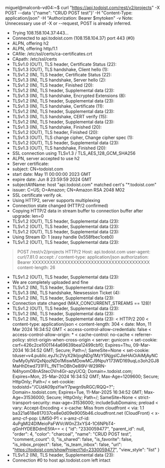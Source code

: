 miguel@malconb-vd04:~$ curl "https://api.todoist.com/rest/v2/projects" -X POST --data '{"name": "CRUD POST test"}' -H "Content-Type: application/json" -H "Authorization: Bearer $mytoken" -v
Note: Unnecessary use of -X or --request, POST is already inferred.
*   Trying 108.158.104.37:443...
* Connected to api.todoist.com (108.158.104.37) port 443 (#0)
* ALPN, offering h2
* ALPN, offering http/1.1
*  CAfile: /etc/ssl/certs/ca-certificates.crt
*  CApath: /etc/ssl/certs
* TLSv1.0 (OUT), TLS header, Certificate Status (22):
* TLSv1.3 (OUT), TLS handshake, Client hello (1):
* TLSv1.2 (IN), TLS header, Certificate Status (22):
* TLSv1.3 (IN), TLS handshake, Server hello (2):
* TLSv1.2 (IN), TLS header, Finished (20):
* TLSv1.2 (IN), TLS header, Supplemental data (23):
* TLSv1.3 (IN), TLS handshake, Encrypted Extensions (8):
* TLSv1.2 (IN), TLS header, Supplemental data (23):
* TLSv1.3 (IN), TLS handshake, Certificate (11):
* TLSv1.2 (IN), TLS header, Supplemental data (23):
* TLSv1.3 (IN), TLS handshake, CERT verify (15):
* TLSv1.2 (IN), TLS header, Supplemental data (23):
* TLSv1.3 (IN), TLS handshake, Finished (20):
* TLSv1.2 (OUT), TLS header, Finished (20):
* TLSv1.3 (OUT), TLS change cipher, Change cipher spec (1):
* TLSv1.2 (OUT), TLS header, Supplemental data (23):
* TLSv1.3 (OUT), TLS handshake, Finished (20):
* SSL connection using TLSv1.3 / TLS_AES_128_GCM_SHA256
* ALPN, server accepted to use h2
* Server certificate:
*  subject: CN=todoist.com
*  start date: May 11 00:00:00 2023 GMT
*  expire date: Jun  8 23:59:59 2024 GMT
*  subjectAltName: host "api.todoist.com" matched cert's "*.todoist.com"
*  issuer: C=US; O=Amazon; CN=Amazon RSA 2048 M02
*  SSL certificate verify ok.
* Using HTTP2, server supports multiplexing
* Connection state changed (HTTP/2 confirmed)
* Copying HTTP/2 data in stream buffer to connection buffer after upgrade: len=0
* TLSv1.2 (OUT), TLS header, Supplemental data (23):
* TLSv1.2 (OUT), TLS header, Supplemental data (23):
* TLSv1.2 (OUT), TLS header, Supplemental data (23):
* Using Stream ID: 1 (easy handle 0x558fbec1ceb0)
* TLSv1.2 (OUT), TLS header, Supplemental data (23):
> POST /rest/v2/projects HTTP/2
> Host: api.todoist.com
> user-agent: curl/7.81.0
> accept: */*
> content-type: application/json
> authorization: Bearer XXXXXXXXXXXXXXXXXXXXXXXXXXXXXXXXXXXXXXXX
> content-length: 26
> 
* TLSv1.2 (OUT), TLS header, Supplemental data (23):
* We are completely uploaded and fine
* TLSv1.2 (IN), TLS header, Supplemental data (23):
* TLSv1.3 (IN), TLS handshake, Newsession Ticket (4):
* TLSv1.2 (IN), TLS header, Supplemental data (23):
* Connection state changed (MAX_CONCURRENT_STREAMS == 128)!
* TLSv1.2 (OUT), TLS header, Supplemental data (23):
* TLSv1.2 (IN), TLS header, Supplemental data (23):
* TLSv1.2 (IN), TLS header, Supplemental data (23):
< HTTP/2 200 
< content-type: application/json
< content-length: 304
< date: Mon, 11 Mar 2024 16:34:52 GMT
< access-control-allow-credentials: false
< access-control-allow-origin: *
< cache-control: no-cache
< referrer-policy: strict-origin-when-cross-origin
< server: gunicorn
< set-cookie: csrf=426c2ce1001144a69639bea12499cbf0; Expires=Thu, 09-Mar-2034 16:34:52 GMT; Secure; Path=/; SameSite=None
< set-cookie: tduser=v4.public.eyJ1c2VyX2lkIjogNDg1MzY5NjgsICJleHAiOiAiMjAyNC0wMy0yNVQxNjozNDo1MiswMDowMCJ9NpuY173WD169uqLo3oh2GJ8MaHhDtwd731FFL_fNT1nOBhOe8l9V-W29RN-N4hyomO8nAStecOVn4Gr-azyUCQ; Domain=.todoist.com; Expires=Mon, 25-Mar-2024 16:34:52 GMT; Max-Age=1209600; Secure; HttpOnly; Path=/
< set-cookie: todoistd="/CUdA09psYiwY7pwgn9sRGC/RQQ=?"; Domain=.todoist.com; Expires=Tue, 11-Mar-2025 16:34:52 GMT; Max-Age=31536000; Secure; HttpOnly; Path=/; SameSite=None
< strict-transport-security: max-age=31536000; includeSubDomains; preload
< vary: Accept-Encoding
< x-cache: Miss from cloudfront
< via: 1.1 ba321a618e817037ce8e0d09e9005b46.cloudfront.net (CloudFront)
< x-amz-cf-pop: LIM50-P1
< x-amz-cf-id: 4uPgMl24DlMeioPaFWVcW0nZ3xYS4-1C6NPbT4-qGnHYDEBDdmE5fA==
< 
{
	"id": "2330059477",
	"parent_id": null,
	"order": 4,
	"color": "charcoal",
	"name": "CRUD POST test",
	"comment_count": 0,
	"is_shared": false,
	"is_favorite": false,
	"is_inbox_project": false,
	"is_team_inbox": false,
	"url": "https://todoist.com/showProject?id=2330059477",
	"view_style": "list"
}
* TLSv1.2 (IN), TLS header, Supplemental data (23):
* Connection #0 to host api.todoist.com left intact

